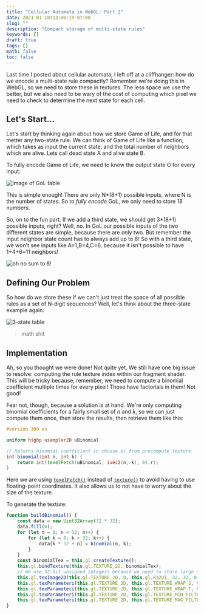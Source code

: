 ```yaml
---
title: "Cellular Automata in WebGL: Part 2"
date: 2021-01-18T13:00:19-07:00
slug: ""
description: "Compact storage of multi-state rules"
keywords: []
draft: true
tags: []
math: false
toc: false
---
```


Last time I posted about cellular automata, I left off at a cliffhanger: how do we encode a multi-state rule compactly? Remember we're doing this in WebGL, so we need to store these in textures. The less space we use the better, but we also need to be wary of the cost of computing which pixel we need to check to determine the next state for each cell.

## Let's Start...

Let's start by thinking again about how we store Game of Life, and for that metter any two-state rule. We can think of Game of Life like a function, which takes as input the current state, and the total number of neighbors which are alive. Lets call dead state A and alive state B. 

To fully encode Game of Life, we need to know the output state O for every input:

![image of GoL table]()

This is simple enough! There are only N*(8+1) possible inputs, where N is the number of states. So to *fully encode* GoL, we only need to store 18 numbers.

So, on to the fun part. If we add a third state, we should get 3*(8+1) possible inputs, right? Well, no. In GoL our possible inputs of the two different states are simple, because there are only two. But remember the input neighbor state count has to always add up to 8! So with a third state, we won't see inputs like A=1,B=4,C=6, because it isn't possible to have 1+4+6=11 neighbors!

![oh no sum to 8!]()

## Defining Our Problem

So how do we store these if we can't just treat the space of all possible rules as a set of N-digit sequences? Well, let's think about the three-state example again:

![3-state table]()

> math shit

## Implementation

Ah, so you thought we were done! Not quite yet. We still have one big issue to resolve: computing the rule texture index within our fragment shader. This will be tricky because, remember, we need to compute a binomial coefficient multiple times for every pixel! Those have factorials in them! Not good!

Fear not, though, because a solution is at hand. We're only computing binomial coefficients for a fairly small set of $n$ and $k$, so we can just compute them once, then store the results, then retrieve them like this:

```GLSL
#version 300 es

uniform highp usampler2D uBinomial

// Returns binomial coefficient (n choose k) from precompute texture
int binomial(int n, int k) {
    return int(texelFetch(uBinomial, ivec2(n, k), 0).r);
}
```

Here we are using [`texelFetch()`](https://www.khronos.org/registry/OpenGL-Refpages/es3.0/html/texelFetch.xhtml) instead of [`texture()`](https://www.khronos.org/registry/OpenGL-Refpages/es3.0/html/texture.xhtml) to avoid having to use floating-point coordinates. It also allows us to not have to worry about the size of the texture.

To generate the texture:

```javascript
function buildBinomial() {
    const data = new Uint32Array(32 * 32);
    data.fill(0);
    for (let n = 0; n < 32; n++) {
        for (let k = 0; k < 32; k++) {
            data[k * 32 + n] = binomial(n, k);
        }
    }
    const binomialTex = this.gl.createTexture();
    this.gl.bindTexture(this.gl.TEXTURE_2D, binomialTex);
    // We use 32-bit unsigned integers because we need to store large numbers
    this.gl.texImage2D(this.gl.TEXTURE_2D, 0, this.gl.R32UI, 32, 32, 0, this.gl.RED_INTEGER, this.gl.UNSIGNED_INT, data);
    this.gl.texParameteri(this.gl.TEXTURE_2D, this.gl.TEXTURE_WRAP_S, this.gl.CLAMP_TO_EDGE);
    this.gl.texParameteri(this.gl.TEXTURE_2D, this.gl.TEXTURE_WRAP_T, this.gl.CLAMP_TO_EDGE);
    this.gl.texParameteri(this.gl.TEXTURE_2D, this.gl.TEXTURE_MIN_FILTER, this.gl.NEAREST);
    this.gl.texParameteri(this.gl.TEXTURE_2D, this.gl.TEXTURE_MAG_FILTER, this.gl.NEAREST);
}
```